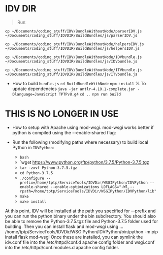 # IDV DIR

> Run:

```
cp ~/Documents/coding_stuff/IDV/BundleWithoutNode/parserIDV.js ~/Documents/coding_stuff/IDVDIR/BuildBundles/js/parserIDV.js

cp ~/Documents/coding_stuff/IDV/BundleWithoutNode/helpersIDV.js ~/Documents/coding_stuff/IDVDIR/BuildBundles/js/helpersIDV.js

cp ~/Documents/coding_stuff/IDV/BundleWithoutNode/IDVbundle.js ~/Documents/coding_stuff/IDVDIR/BuildBundles/js/IDVbundle.js

cp ~/Documents/coding_stuff/IDV/BundleWithoutNode/ITVbundle.js ~/Documents/coding_stuff/IDVDIR/BuildBundles/js/ITVbundle.js
```

- How to build `bundle.js`
  `cd BuildBundleWithNode`
  `npm install`     % To update dependencies
  `java -jar antlr-4.10.1-complete.jar -Dlanguage=JavaScript TPTPv8.g4`
  `cd ..`
  `npm run build`

# THIS IS NO LONGER IN USE

- How to setup with Apache using mod-wsgi.
  mod-wsgi works better if python is compiled using the --enable-shared flag:
- Run the following (modifying paths where necessary) to build local Python in `IDVPython`:

  * `bash`
  * `wget https://www.python.org/ftp/python/3.7.5/Python-3.7.5.tgz
  * `tar -zxvf Python-3.7.5.tgz`
  * `cd Python-3.7.5`
  * `./configure --prefix=/home/tptp/ServiceTools/IDVDir/WSGIPython/IDVPython --enable-shared --enable-optimizations LDFLAGS="-Wl,--rpath=/home/tptp/ServiceTools/IDVDir/WSGIPython/IDVPython/lib"`
  * `make`
  * `make install`

At this point, IDV will be installed at the path you specified for --prefix and you can run
the python binary under the bin subdirectory.
You should also be able to remove the Python-3.7.5.tgz file and Python-3.7.5 folder used
for building.
Then you can install flask and mod-wsgi using ...
    /home/tptp/ServiceTools/IDVDir/WSGIPython/IDVPython/bin/python -m pip install flask mod-wsgi
Once these are installed, you can symlink the idv.conf file into the /etc/httpd/conf.d apache
config folder and wsgi.conf into the /etc/httpd/conf.modules.d apache config folder.
